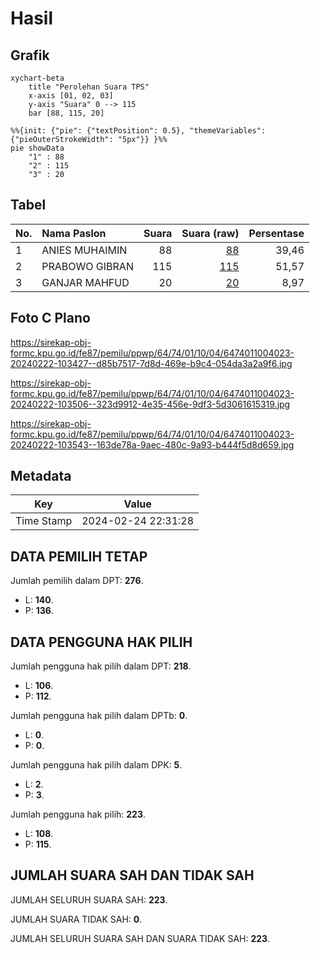 # Hasil

## Grafik

```mermaid
xychart-beta
    title "Perolehan Suara TPS"
    x-axis [01, 02, 03]
    y-axis "Suara" 0 --> 115
    bar [88, 115, 20]
```

```mermaid
%%{init: {"pie": {"textPosition": 0.5}, "themeVariables": {"pieOuterStrokeWidth": "5px"}} }%%
pie showData
    "1" : 88
    "2" : 115
    "3" : 20
```

## Tabel

| No. | Nama Paslon    | Suara | Suara (raw) | Persentase |
|:--- |:-------------- | -----:| -----------:| ----------:|
| 1   | ANIES MUHAIMIN | 88    | [88][p-1]   | 39,46      |
| 2   | PRABOWO GIBRAN | 115   | [115][p-2]  | 51,57      |
| 3   | GANJAR MAHFUD  | 20    | [20][p-3]   | 8,97       |


[p-1]: https://github.com/gigit-pemilu/pemilu-2024-64-kalimantan-timur/blob/main/pilpres/hitung-suara/sub/64-kalimantan-timur/sub/74-kota-bontang/sub/01-bontang-utara/sub/1004-guntung/sub/023-tps/sub/paslon-1.txt
[p-2]: https://github.com/gigit-pemilu/pemilu-2024-64-kalimantan-timur/blob/main/pilpres/hitung-suara/sub/64-kalimantan-timur/sub/74-kota-bontang/sub/01-bontang-utara/sub/1004-guntung/sub/023-tps/sub/paslon-2.txt
[p-3]: https://github.com/gigit-pemilu/pemilu-2024-64-kalimantan-timur/blob/main/pilpres/hitung-suara/sub/64-kalimantan-timur/sub/74-kota-bontang/sub/01-bontang-utara/sub/1004-guntung/sub/023-tps/sub/paslon-3.txt

## Foto C Plano

https://sirekap-obj-formc.kpu.go.id/fe87/pemilu/ppwp/64/74/01/10/04/6474011004023-20240222-103427--d85b7517-7d8d-469e-b9c4-054da3a2a9f6.jpg

https://sirekap-obj-formc.kpu.go.id/fe87/pemilu/ppwp/64/74/01/10/04/6474011004023-20240222-103506--323d9912-4e35-456e-9df3-5d3061615319.jpg

https://sirekap-obj-formc.kpu.go.id/fe87/pemilu/ppwp/64/74/01/10/04/6474011004023-20240222-103543--163de78a-9aec-480c-9a93-b444f5d8d659.jpg


## Metadata

| Key        | Value               |
| ---------- | ------------------- |
| Time Stamp | 2024-02-24 22:31:28 |


## DATA PEMILIH TETAP

Jumlah pemilih dalam DPT: **276**.
 * L: **140**.
 * P: **136**.

## DATA PENGGUNA HAK PILIH

Jumlah pengguna hak pilih dalam DPT: **218**.
 * L: **106**.
 * P: **112**.

Jumlah pengguna hak pilih dalam DPTb: **0**.
 * L: **0**.
 * P: **0**.

Jumlah pengguna hak pilih dalam DPK: **5**.
 * L: **2**.
 * P: **3**.

Jumlah pengguna hak pilih: **223**.
 * L: **108**.
 * P: **115**.

## JUMLAH SUARA SAH DAN TIDAK SAH

JUMLAH SELURUH SUARA SAH: **223**.

JUMLAH SUARA TIDAK SAH: **0**.

JUMLAH SELURUH SUARA SAH DAN SUARA TIDAK SAH: **223**.



